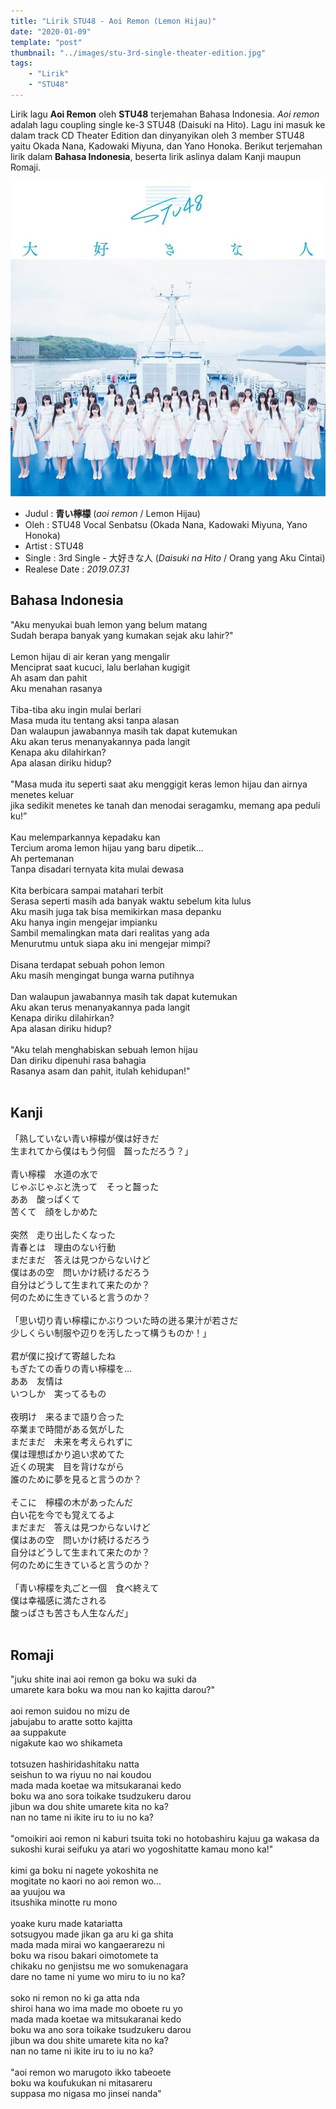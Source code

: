```yaml
---
title: "Lirik STU48 - Aoi Remon (Lemon Hijau)"
date: "2020-01-09"
template: "post"
thumbnail: "../images/stu-3rd-single-theater-edition.jpg"
tags:
    - "Lirik"
    - "STU48"
---
```


Lirik lagu **Aoi Remon** oleh **STU48** terjemahan Bahasa Indonesia. *Aoi remon* adalah lagu coupling single ke-3 STU48 (Daisuki na Hito). Lagu ini masuk ke dalam track CD Theater Edition dan dinyanyikan oleh 3 member STU48 yaitu Okada Nana, Kadowaki Miyuna, dan Yano Honoka. Berikut terjemahan lirik dalam **Bahasa Indonesia**, beserta lirik aslinya dalam Kanji maupun Romaji.

<div className="cdcover">
    <img src="../images/stu-3rd-single-theater-edition.jpg" alt="STU48 3rd Single Theater Edition"/>
</div>

- Judul : **青い檸檬** (*aoi remon* / Lemon Hijau)
- Oleh : STU48 Vocal Senbatsu (Okada Nana, Kadowaki Miyuna, Yano Honoka)
- Artist : STU48
- Single : 3rd Single - 大好きな人 (*Daisuki na Hito* / Orang yang Aku Cintai)
- Realese Date : *2019.07.31*

## Bahasa Indonesia
"Aku menyukai buah lemon yang belum matang<br/>
Sudah berapa banyak yang kumakan sejak aku lahir?"<br/>
<br/>
Lemon hijau di air keran yang mengalir<br/>
Menciprat saat kucuci, lalu berlahan kugigit<br/>
Ah asam dan pahit<br/>
Aku menahan rasanya<br/>
<br/>
Tiba-tiba aku ingin mulai berlari<br/>
Masa muda itu tentang aksi tanpa alasan<br/>
Dan walaupun jawabannya masih tak dapat kutemukan<br/>
Aku akan terus menanyakannya pada langit<br/>
Kenapa aku dilahirkan?<br/>
Apa alasan diriku hidup?<br/>
<br/>
"Masa muda itu seperti saat aku menggigit keras lemon hijau dan airnya menetes keluar<br/>
jika sedikit menetes ke tanah dan menodai seragamku, memang apa peduli ku!”<br/>
<br/>
Kau melemparkannya kepadaku kan<br/>
Tercium aroma lemon hijau yang baru dipetik...<br/>
Ah pertemanan<br/>
Tanpa disadari ternyata kita mulai dewasa<br/>
<br/>
Kita berbicara sampai matahari terbit<br/>
Serasa seperti masih ada banyak waktu sebelum kita lulus<br/>
Aku masih juga tak bisa memikirkan masa depanku<br/>
Aku hanya ingin mengejar impianku<br/>
Sambil memalingkan mata dari realitas yang ada<br/>
Menurutmu untuk siapa aku ini mengejar mimpi?<br/>
<br/>
Disana terdapat sebuah pohon lemon<br/>
Aku masih mengingat bunga warna putihnya<br/>
<br/>
Dan walaupun jawabannya masih tak dapat kutemukan<br/>
Aku akan terus menanyakannya pada langit<br/>
Kenapa diriku dilahirkan?<br/>
Apa alasan diriku hidup?<br/>
<br/>
"Aku telah menghabiskan sebuah lemon hijau<br/>
Dan diriku dipenuhi rasa bahagia<br/>
Rasanya asam dan pahit, itulah kehidupan!"<br/>
<br/>

## Kanji
「熟していない青い檸檬が僕は好きだ<br/>
生まれてから僕はもう何個　齧っただろう？」<br/>
<br/>
青い檸檬　水道の水で<br/>
じゃぶじゃぶと洗って　そっと齧った<br/>
ああ　酸っぱくて<br/>
苦くて　顔をしかめた<br/>
<br/>
突然　走り出したくなった<br/>
青春とは　理由のない行動<br/>
まだまだ　答えは見つからないけど<br/>
僕はあの空　問いかけ続けるだろう<br/>
自分はどうして生まれて来たのか？<br/>
何のために生きていると言うのか？<br/>
<br/>
「思い切り青い檸檬にかぶりついた時の迸る果汁が若さだ<br/>
少しくらい制服や辺りを汚したって構うものか！」<br/>
<br/>
君が僕に投げて寄越したね<br/>
もぎたての香りの青い檸檬を…<br/>
ああ　友情は<br/>
いつしか　実ってるもの<br/>
<br/>
夜明け　来るまで語り合った<br/>
卒業まで時間がある気がした<br/>
まだまだ　未来を考えられずに<br/>
僕は理想ばかり追い求めてた<br/>
近くの現実　目を背けながら<br/>
誰のために夢を見ると言うのか？<br/>
<br/>
そこに　檸檬の木があったんだ<br/>
白い花を今でも覚えてるよ<br/>
まだまだ　答えは見つからないけど<br/>
僕はあの空　問いかけ続けるだろう<br/>
自分はどうして生まれて来たのか？<br/>
何のために生きていると言うのか？<br/>
<br/>
「青い檸檬を丸ごと一個　食べ終えて<br/>
僕は幸福感に満たされる<br/>
酸っぱさも苦さも人生なんだ」<br/>
<br/>

## Romaji
"juku shite inai aoi remon ga boku wa suki da<br/>
umarete kara boku wa mou nan ko    kajitta darou?"<br/>
<br/>
aoi remon    suidou no mizu de<br/>
jabujabu to aratte    sotto kajitta<br/>
aa    suppakute<br/>
nigakute    kao wo shikameta<br/>
<br/>
totsuzen    hashiridashitaku natta<br/>
seishun to wa    riyuu no nai koudou<br/>
mada mada    koetae wa mitsukaranai kedo<br/>
boku wa ano sora    toikake tsudzukeru darou<br/>
jibun wa dou shite umarete kita no ka?<br/>
nan no tame ni ikite iru to iu no ka?<br/>
<br/>
"omoikiri aoi remon ni kaburi tsuita toki no hotobashiru kajuu ga wakasa da<br/>
sukoshi kurai seifuku ya atari wo yogoshitatte kamau mono ka!"<br/>
<br/>
kimi ga boku ni nagete yokoshita ne<br/>
mogitate no kaori no aoi remon wo...<br/>
aa    yuujou wa<br/>
itsushika    minotte ru mono<br/>
<br/>
yoake    kuru made katariatta<br/>
sotsugyou made jikan ga aru ki ga shita<br/>
mada mada    mirai wo kangaerarezu ni<br/>
boku wa risou bakari oimotomete ta<br/>
chikaku no genjistsu    me wo somukenagara<br/>
dare no tame ni yume wo miru to iu no ka?<br/>
<br/>
soko ni    remon no ki ga atta nda<br/>
shiroi hana wo ima made mo oboete ru yo<br/>
mada mada    koetae wa mitsukaranai kedo<br/>
boku wa ano sora    toikake tsudzukeru darou<br/>
jibun wa dou shite umarete kita no ka?<br/>
nan no tame ni ikite iru to iu no ka?<br/>
<br/>
"aoi remon wo marugoto ikko    tabeoete<br/>
boku wa koufukukan ni mitasareru<br/>
suppasa mo nigasa mo jinsei nanda"<br/>
<br/>
